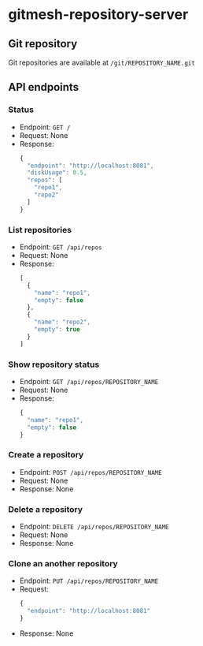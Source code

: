 gitmesh-repository-server
========

## Git repository

Git repositories are available at `/git/REPOSITORY_NAME.git`

## API endpoints

### Status

- Endpoint: `GET /`
- Request: None
- Response:
  ```javascript
  {
    "endpoint": "http://localhost:8081",
    "diskUsage": 0.5,
    "repos": [
      "repo1",
      "repo2"
    ]
  }
  ```

### List repositories

- Endpoint: `GET /api/repos`
- Request: None
- Response:
  ```javascript
  [
    {
      "name": "repo1",
      "empty": false
    },
    {
      "name": "repo2",
      "empty": true
    }
  ]
  ```

### Show repository status

- Endpoint: `GET /api/repos/REPOSITORY_NAME`
- Request: None
- Response:
  ```javascript
  {
    "name": "repo1",
    "empty": false
  }
  ```

### Create a repository

- Endpoint: `POST /api/repos/REPOSITORY_NAME`
- Request: None
- Response: None

### Delete a repository

- Endpoint: `DELETE /api/repos/REPOSITORY_NAME`
- Request: None
- Response: None

### Clone an another repository

- Endpoint: `PUT /api/repos/REPOSITORY_NAME`
- Request:
  ```javascript
  {
    "endpoint": "http://localhost:8081"
  }
  ```
- Response: None
